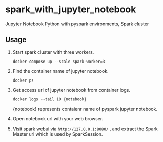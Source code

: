 # spark_with_jupyter_notebook
Jupyter Notebook Python with pyspark environments, Spark cluster

## Usage

1. Start spark cluster with three workers.

   `docker-compose up --scale spark-worker=3`

2. Find the container name of jupyter notebook.

    `docker ps`

3. Get access url of jupyter notebook from container logs.

    `docker logs --tail 10 {notebook}`

    {notebook} represents contaienr name of pyspark jupyter notebook.

4. Open notebook url with your web browser.

5. Visit spark webui via `http://127.0.0.1:8080/` , and extract the Spark Master url which is used by SparkSession.